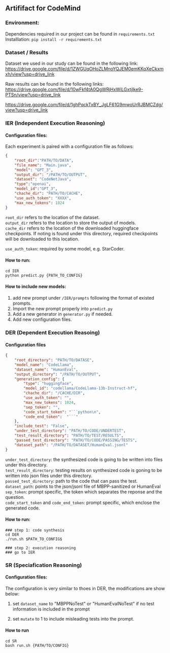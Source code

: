 ## Artififact for CodeMind

### Environment:
Dependencies required in our project can be found in ```requirements.txt```  
Installlation: ```pip install -r requirements.txt```

### Dataset / Results
Dataset we used in our study can be found in the following link:
https://drive.google.com/file/d/1ZWGUqOHoZLMnoYQJEM0emKKqXeCkxmxh/view?usp=drive_link

Raw results can be found in the following links:
https://drive.google.com/file/d/10wFkf4tA0QgWRjHxWiLGxtjIke9-PTSn/view?usp=drive_link

https://drive.google.com/file/d/1ghPqckTxBY_JgLF61G9mwoUrRJBMCZdg/view?usp=drive_link

### IER (Independent Execution Reasoning)

#### Configuration files:
Each experiment is paired with a configuration file as follows:
```json
{
    "root_dir":"PATH/TO/DATA",
    "file_name": "Main.java",
    "model": "GPT_3",
    "output_dir": "/PATH/TO/OUTPUT",
    "dataset": "CodeNetJava",
    "type":"openai",
    "model_id":"GPT_3",
    "chache_dir": "PATH/TO/CACHE",
    "use_auth_token": "XXXX",
    "max_new_tokens": 1024
}
```
```root_dir``` refers to the location of the dataset.  
```output_dir``` refers to the location to store the output of models.  
```cache_dir``` refers to the location of the downloaded huggingface checkpoints. If noting is found under this directory, required checkpoints will be downloaded to this location.

```use_auth_token```: required by some model, e.g. StarCoder.

#### How to run:
```
cd IER
python predict.py {PATH_TO_CONFIG}
```
#### How to include new models:
1. add new prompt under ```/IER/prompts``` following the format of existed prompts.
2. Import the new prompt properly into ```predict.py```
3. Add a new generator in ```generator.py``` if needed.
4. Add new configuration files.


### DER (Dependent Execution Reasoing)
#### Configuration files
```json
{
    "root_directory": "PATH/TO/DATASE",
    "model_name": "CodeLlama",
    "dataset_name": "HumanEval",
    "output_directory": "/PATH/TO/OUTPUT",
    "generation_config": {
        "type": "huggingface",
        "model_id": "codellama/CodeLlama-13b-Instruct-hf",
        "chache_dir": "/CACHE/DIR",
        "use_auth_token": "",
        "max_new_tokens": 1024,
        "sep_token": "",
        "code_start_token": "```python\n",
        "code_end_token":  "```"
    },
    "include_test": "False",
    "under_test_directory": "PATH/TO/CODE/UNDERTEST",
    "test_result_directory": "PATH/TO/TEST/RESULTS",
    "passed_test_directory": "PATH/TO/CODE/PASSING/TESTS",
    "dataset_path": "/PATH/TO/DATASET/HumanEval.jsonl"
}
```

```under_test_directory```: the synthesized code is going to be written into files under this directory.   
```test_result_directory```: testing results on synthesized code is goning to be written into json files under this directory.  
```passed_test_directory```: path to the code that can pass the test. 
```dataset_path```: points to the json/jsonl file of MBPP-sanitized or HumanEval   
```sep_token```: prompt specific, the token which separates the reponse and the question.  
```code_start_token``` and ```code_end_token```: prompt specific, which enclose the generated code.

#### How to run:
```
### step 1: code synthesis
cd DER
./run.sh $PATH_TO_CONFIG$

### step 2: execution reasoning
### go to IER
```


### SR (Speciafication Reasoning)
#### Configuration files:
The configuration is very similar to thoes in DER, the modifications are show below:  
1. set ```dataset_name``` to "MBPPNoTest" or "HumanEvalNoTest" if no test information is included in the prompt

2. set ```mutate``` to  1 to include misleading tests into the prompt.

#### How to run
```
cd SR
bash run.sh {PATH/TO/CONFIG}
```
